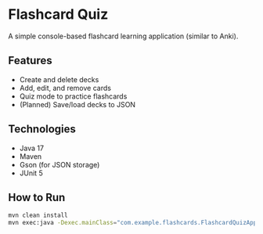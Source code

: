 # Flashcard Quiz

A simple console-based flashcard learning application (similar to Anki).

## Features
- Create and delete decks
- Add, edit, and remove cards
- Quiz mode to practice flashcards
- (Planned) Save/load decks to JSON

## Technologies
- Java 17
- Maven
- Gson (for JSON storage)
- JUnit 5

## How to Run
```bash
mvn clean install
mvn exec:java -Dexec.mainClass="com.example.flashcards.FlashcardQuizApplication"
```
